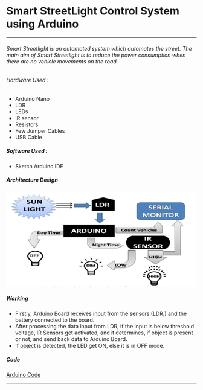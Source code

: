 # Smart StreetLight Control System using Arduino
------------



###### Smart Streetlight is an automated system which automates the street. The main aim of Smart Streetlight is to reduce the power consumption when there are no vehicle movements on the road.

###### Hardware Used :
- Arduino Nano
- LDR
- LEDs
- IR sensor
- Resistors
- Few Jumper Cables
- USB Cable

##### Software Used : 
- Sketch Arduino IDE

##### Architecture Design
![Output](Pictures/Block.jpg)

##### Working
- Firstly, Arduino Board receives input from the sensors (LDR,) and the battery
connected to the board.
- After processing the data input from LDR, if the input is below threshold voltage, IR Sensors get activated, and it determines, if object is present or not, and send back data to Arduino Board.
- If object is detected, the LED get ON, else it is in OFF mode.

##### Code
[Arduino Code ](https://github.com/iamkrvikash/street-light/blob/master/arduino_code.ino "Arduino Code ")

------------
